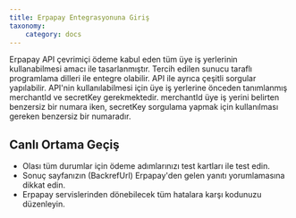 ```yaml
---
title: Erpapay Entegrasyonuna Giriş
taxonomy:
    category: docs
---
```


Erpapay API çevrimiçi ödeme kabul eden tüm üye iş yerlerinin kullanabilmesi amacı ile tasarlanmıştır. Tercih edilen sunucu taraflı programlama dilleri ile entegre olabilir. API ile ayrıca çeşitli sorgular yapılabilir. 
API'nin kullanılabilmesi için üye iş yerlerine önceden tanımlanmış merchantId ve secretKey gerekmektedir. merchantId üye iş yerini belirten benzersiz bir numara iken, secretKey sorgulama yapmak için kullanılması gereken benzersiz bir numaradır.

## Canlı Ortama Geçiş

* Olası tüm durumlar için ödeme adımlarınızı test kartları ile test edin.
* Sonuç sayfanızın (BackrefUrl) Erpapay'den gelen yanıtı yorumlamasına dikkat edin.
* Erpapay servislerinden dönebilecek tüm hatalara karşı kodunuzu düzenleyin.

